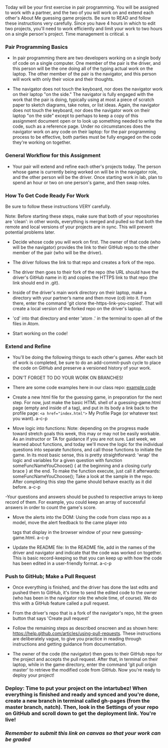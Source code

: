 Today will be your first exercise in pair programming. You will be assigned to work with a partner, and the two of you will work on and extend each other's About Me guessing game projects. Be sure to READ and follow these instructions very carefully.
Since you have 4 hours in which to edit two projects, you'll need to work efficiently and limit your work to two hours on a single person's project. Time management is critical.
s
### Pair Programming Basics

- In pair programming there are two developers working on a single body of code on a single computer. One member of the pair is the driver, and this person will be the one doing all of the typing actual work on the laptop. The other member of the pair is the navigator, and this person will work with only their voice and their thoughts.

- The navigator does not touch the keyboard, nor does the navigator work on their laptop "on the side." The navigator is fully engaged with the work that the pair is doing, typically using at most a piece of scratch paper to sketch diagrams, take notes, or list ideas. Again, the navigator does not touch the keyboard, nor does the navigator work on their laptop "on the side" except to perhaps to keep a copy of this assignment document open or to look up something needed to write the code, such as a reference page. Under no circumstances does the navigator work on any code on their laptop: for the pair programming process to be effective, both parties must be fully engaged on the code they're working on together.

### General Workflow for this Assignment

- Your pair will extend and refine each other's projects today. The person whose game is currently being worked on will be in the navigator role, and the other person will be the driver. Once starting work in lab, plan to spend an hour or two on one person's game, and then swap roles.

### How To Get Code Ready For Work

Be sure to follow these instructions VERY carefully.

Note: Before starting these steps, make sure that both of your repositories are 'clean': in other words, everything is merged and pulled so that both the remote and local versions of your projects are in sync. This will prevent potential problems later.

- Decide whose code you will work on first. The owner of that code (who will be the navigator) provides the link to their GitHub repo to the other member of the pair (who will be the driver).

- The driver follows the link to that repo and creates a fork of the repo.

- The driver then goes to their fork of the repo (the URL should have the driver's GitHub name in it) and copies the HTTPS link to that repo (the link should end in .git).

- Inside of the driver's main work directory on their laptop, make a directory with your partner’s name and then move (cd) into it. From there, enter the command 'git clone the-https-link-you-copied'. That will create a local version of the forked repo on the driver's laptop.

- 'cd' into that directory and enter 'atom .' in the terminal to open all of the files in Atom.

- Start working on the code!

### Extend and Refine

- You'll be doing the following things to each other's games. After each bit of work is completed, be sure to do an add-commit-push cycle to place the code on GitHub and preserve a versioned history of your work.

- DON'T FORGET TO DO YOUR WORK ON BRANCHES!

- There are some code examples here in our class repo: [example code](./example)

- Create a new html file for the guessing game, in preporation for the next step. For now, just make the basic HTML shell of a guessing-game.html page (empty <body> and <head> inside of a <html> tag), and put in its body a link back to the profile page: `<a href="index.html">` My Profile Page (or whatever text you want)</a>. a-c-p

- Move logic into functions: Note: depending on the progress made toward stretch goals this week, this may or may not be easily workable. As an instructor or TA for guidance if you are not sure. Last week, we learned about functions, and today we'll move the logic for the individual questions into separate functions, and call those functions to initiate the game. In its most basic sense, this is pretty straightforward: 'wrap' the logic and variables for a given question with function someFuncNameYouChoose() { at the beginning and a closing curly brace } at the end. To make the function execute, just call it afterwards: someFuncNameYouChoose(); Take a look at the sample in the repo. After completing this step the game should behave exactly as it did before. a-c-p

-Your questions and answers should be pushed to respective arrays to keep record of them. For example, you could keep an array of successful answers in order to count the game's score. 

- Move the alerts into the DOM: Using the code from class repo as a model, move the alert feedback to the came player into <p> tags that display in the browser window of your new guessing-game.html. a-c-p

- Update the README file: In the README file, add in the names of the driver and navigator and indicate that the code was worked on together. This is basic record-keeping so that you can keep up with how the code has been edited in a user-friendly format. a-c-p


### Push to GitHub; Make a Pull Request

- Once everything is finished, and the driver has done the last edits and pushed them to GitHub, it's time to send the edited code to the owner (who has been in the navigator role the whole time, of course). We do this with a GitHub feature called a pull request.

- From the driver's repo that is a fork of the navigator's repo, hit the green button that says 'Create pull request'

- Follow the remaining steps as described onscreen and as shown here: https://help.github.com/articles/using-pull-requests. These instructions are deliberately vague, to give you practice in reading through instructions and getting guidance from documentation.

- The owner of the code (the navigator) then goes to their GitHub repo for the project and accepts the pull request. After that, in terminal on their laptop, while in the game directory, enter the command 'git pull origin master' to retrieve the modified code from GitHub. Now you're ready to deploy your project!
 
### Deploy: Time to put your project on the intartubez! When everything is finished and ready and synced and you're done, create a new branch in terminal called gh-pages (from the master branch, natch). Then, look in the Settings of your repo on GitHub and scroll down to get the deployment link. You're live!

### *Remember to submit this link on canvas so that your work can be graded*
